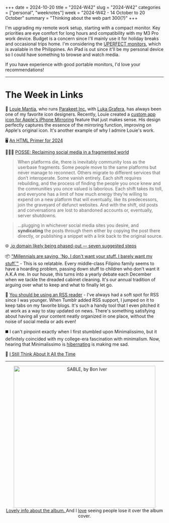 +++
date = 2024-10-20
title = "2024-W42"
slug = "2024-W42"
categories = ["personal", "weeknotes"]
week = "2024-W42 - 14 October to 20 October"
summary = "Thinking about the web part 300(?)"
+++

I'm upgrading my remote work setup, starting with a compact monitor. Key priorities are eye comfort for long hours and compatibility with my M3 Pro work device. Budget is a concern since I'll mainly use it for holiday breaks and occasional trips home. I'm considering the [UPERFECT monitors](https://www.uperfectmonitor.com), which is available in the Philippines. An iPad is out since it'll be my personal device so I could have something to browse and watch media.

If you have experience with good portable monitors, I'd love your recommendations!

---

# The Week in Links

📱 [Louie Mantia](https://lmnt.me/), who runs [Parakeet Inc.](https://parakeet.co/) with [Luka Grafera](https://grafera.zone/), has always been one of my favorite icon designers. Recently, Louie created a [custom app icon for Apple's iPhone Mirroring](https://lmnt.me/blog/sketchbook/iphone-mirroring.html) feature that just makes sense. His design perfectly captures the essence of the mirroring function, improving on Apple's original icon. It's another example of why I admire Louie's work.

🖥️ [An HTML Primer for 2024](https://jacobhaddon.com/2024/10/16/an-html-primer-for-2024/)

👩🏻‍💻 [POSSE: Reclaiming social media in a fragmented world](https://www.citationneeded.news/posse/)
> When platforms die, there is inevitably community loss as the userbase fragments. Some people move to the same platforms but never manage to reconnect. Others migrate to different services that don’t interoperate. Some vanish entirely. Each shift requires rebuilding, and the process of finding the people you once knew and the communities you once valued is laborious. Each shift takes its toll, and everyone has a limit of how much energy they’re willing to expend on a new platform that will eventually, like its predecessors, join the graveyard of defunct websites. And with the shift, old posts and conversations are lost to abandoned accounts or, eventually, server shutdowns.

> ...plugging in whichever social media sites you desire, and __syndicating__ the posts through them either by copying the post there directly, or publishing a snippet with a link back to the original source.

🌐 [.io domain likely being phased-out — seven suggested steps](https://tantek.com/2024/285/t1/io-domain-suggested-steps#t5ZT1_note-1)

📦 ["Millennials are saying, 'No, I don't want your stuff. I barely want my stuff.'"](https://archive.is/20241014163340/https://www.businessinsider.com/millennial-gen-x-boomer-inheritance-stuff-house-collectibles-2024-10) - This is so relatable. Every middle-class Filipino family seems to have a hoarding problem, passing down stuff to children who don't want it A.K.A me. In our house, this turns into a yearly debate each December when we tackle the dreaded cabinet cleaning. It's our annual tradition of arguing over what to keep and what to finally let go.

📰 [You should be using an RSS reader](https://pluralistic.net/2024/10/16/keep-it-really-simple-stupid/#read-receipts-are-you-kidding-me-seriously-fuck-that-noise) - I've always had a soft spot for RSS since I was younger. When Tumblr added RSS support, I jumped on it to keep tabs on my favorite blogs. It's such a handy tool that I even pitched it at work as a way to stay updated on news. There's something satisfying about having all your content neatly organized in one place, without the noise of social media or ads even!

◼️ I can't pinpoint exactly when I first stumbled upon Minimalissimo, but it definitely coincided with my college-era fascination with minimalism. Now, hearing that Minimalissimo is [hibernating](https://buttondown.com/minimalissimo/archive/minimalissimo-edited-2670/) is making me sad.

💭 [I Still Think About It All the Time](https://www.hearingthings.co/i-still-think-about-it-all-the-time/)

---

<div align="center">
   <a href="https://song.link/krabfwk42"><img src="/weeknotes/2024-W42/sable-bon-iver.jpg" alt="SABLE, by Bon Iver" width="450">
</a>
<figcaption><a href="https://boniver.org/audio/sable/">Lovely info about the album. </a> And I <a href="
https://www.reddit.com/r/boniver/comments/1g7n2x0/the_square_is_slowly_changing_colour/">love</a> seeing people lose it over the album cover.</figcaption>
</figure>
</div>